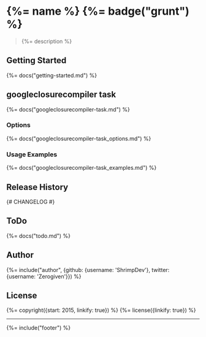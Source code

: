 # {%= name %} {%= badge("grunt") %}

> {%= description %}

<!-- toc -->

## Getting Started
{%= docs("getting-started.md") %}

## googleclosurecompiler task
{%= docs("googleclosurecompiler-task.md") %}

### Options
{%= docs("googleclosurecompiler-task_options.md") %}

### Usage Examples
{%= docs("googleclosurecompiler-task_examples.md") %}

## Release History
{# CHANGELOG #}

## ToDo
{%= docs("todo.md") %}

## Author
{%= include("author", {github: {username: 'ShrimpDev'}, twitter: {username: 'Zerogiven'}}) %}

## License
{%= copyright({start: 2015, linkify: true}) %}
{%= license({linkify: true}) %}

***

{%= include("footer") %}
